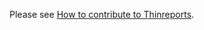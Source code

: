 Please see [How to contribute to Thinreports](https://github.com/thinreports/thinreports/blob/main/CONTRIBUTING.md).
